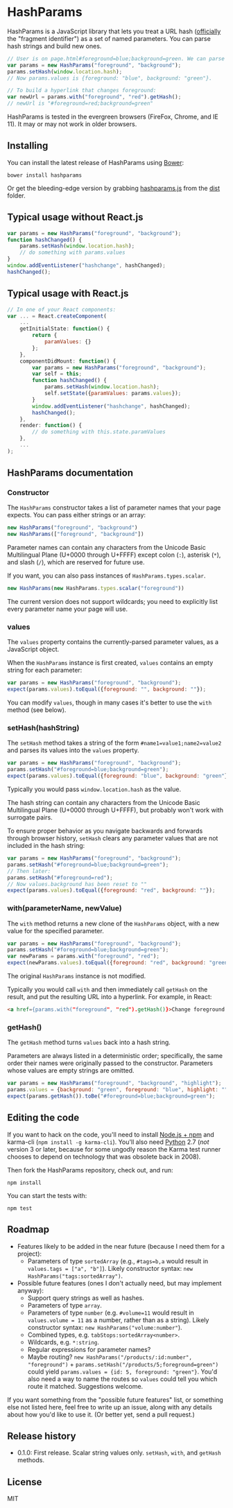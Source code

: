 # HashParams

HashParams is a JavaScript library that lets you treat a URL hash ([officially](https://tools.ietf.org/html/rfc3986#section-3.5) the "fragment identifier") as a set of named parameters. You can parse hash strings and build new ones.

```javascript
// User is on page.html#foreground=blue;background=green. We can parse the hash:
var params = new HashParams("foreground", "background");
params.setHash(window.location.hash);
// Now params.values is {foreground: "blue", background: "green"}.

// To build a hyperlink that changes foreground:
var newUrl = params.with("foreground", "red").getHash();
// newUrl is "#foreground=red;background=green"
```

HashParams is tested in the evergreen browsers (FireFox, Chrome, and IE 11). It may or may not work in older browsers.

## Installing

You can install the latest release of HashParams using [Bower](http://bower.io/):

    bower install hashparams

Or get the bleeding-edge version by grabbing [hashparams.js](../../raw/master/dist/hashparams.js) from the [dist](../../tree/master/dist) folder.

## Typical usage without React.js

```javascript
var params = new HashParams("foreground", "background");
function hashChanged() {
    params.setHash(window.location.hash);
    // do something with params.values
}
window.addEventListener("hashchange", hashChanged);
hashChanged();
```

## Typical usage with React.js

```javascript
// In one of your React components:
var ... = React.createComponent(
    ...
    getInitialState: function() {
        return {
            paramValues: {}
        };
    },
    componentDidMount: function() {
        var params = new HashParams("foreground", "background");
        var self = this;
        function hashChanged() {
            params.setHash(window.location.hash);
            self.setState({paramValues: params.values});
        }
        window.addEventListener("hashchange", hashChanged);
        hashChanged();
    },
    render: function() {
        // do something with this.state.paramValues
    },
    ...
);
```

## HashParams documentation

### Constructor

The `HashParams` constructor takes a list of parameter names that your page expects. You can pass either strings or an array:

```javascript
new HashParams("foreground", "background")
new HashParams(["foreground", "background"])
```

Parameter names can contain any characters from the Unicode Basic Multilingual Plane (U+0000 through U+FFFF) except colon (`:`), asterisk (`*`), and slash (`/`), which are reserved for future use.

If you want, you can also pass instances of `HashParams.types.scalar`.

```javascript
new HashParams(new HashParams.types.scalar("foreground"))
```

The current version does not support wildcards; you need to explicitly list every parameter name your page will use.

### values

The `values` property contains the currently-parsed parameter values, as a JavaScript object.

When the `HashParams` instance is first created, `values` contains an empty string for each parameter:

```javascript
var params = new HashParams("foreground", "background");
expect(params.values).toEqual({foreground: "", background: ""});
```

You can modify `values`, though in many cases it's better to use the `with` method (see below).

### setHash(hashString)

The `setHash` method takes a string of the form `#name1=value1;name2=value2` and parses its values into the `values` property.

```javascript
var params = new HashParams("foreground", "background");
params.setHash("#foreground=blue;background=green");
expect(params.values).toEqual({foreground: "blue", background: "green"});
```

Typically you would pass `window.location.hash` as the value.

The hash string can contain any characters from the Unicode Basic Multilingual Plane (U+0000 through U+FFFF), but probably won't work with surrogate pairs.

To ensure proper behavior as you navigate backwards and forwards through browser history, `setHash` clears any parameter values that are not included in the hash string:

```javascript
var params = new HashParams("foreground", "background");
params.setHash("#foreground=blue;background=green");
// Then later:
params.setHash("#foreground=red");
// Now values.background has been reset to ""
expect(params.values).toEqual({foreground: "red", background: ""});
```

### with(parameterName, newValue)

The `with` method returns a new clone of the `HashParams` object, with a new value for the specified parameter.

```javascript
var params = new HashParams("foreground", "background");
params.setHash("#foreground=blue;background=green");
var newParams = params.with("foreground", "red");
expect(newParams.values).toEqual({foreground: "red", background: "green"});
```

The original `HashParams` instance is not modified.

Typically you would call `with` and then immediately call `getHash` on the result, and put the resulting URL into a hyperlink. For example, in React:

```html
<a href={params.with("foreground", "red").getHash()}>Change foreground to red</a>
```

### getHash()

The `getHash` method turns `values` back into a hash string.

Parameters are always listed in a deterministic order; specifically, the same order their names were originally passed to the constructor. Parameters whose values are empty strings are omitted.

```javascript
var params = new HashParams("foreground", "background", "highlight");
params.values = {background: "green", foreground: "blue", highlight: ""};
expect(params.getHash()).toBe("#foreground=blue;background=green");
```

## Editing the code

If you want to hack on the code, you'll need to install [Node.js + npm](https://nodejs.org/) and karma-cli (`npm install -g karma-cli`). You'll also need [Python](https://www.python.org/) 2.7 (*not* version 3 or later, because for some ungodly reason the Karma test runner chooses to depend on technology that was obsolete back in 2008).

Then fork the HashParams repository, check out, and run:

    npm install

You can start the tests with:

    npm test

## Roadmap

* Features likely to be added in the near future (because I need them for a project):
    * Parameters of type `sortedArray` (e.g., `#tags=b,a` would result in `values.tags = ["a", "b"]`). Likely constructor syntax: `new HashParams("tags:sortedArray")`.
* Possible future features (ones I don't actually need, but may implement anyway):
    * Support query strings as well as hashes.
    * Parameters of type `array`.
    * Parameters of type `number` (e.g. `#volume=11` would result in `values.volume = 11` as a number, rather than as a string). Likely constructor syntax: `new HashParams("volume:number"`).
    * Combined types, e.g. `tabStops:sortedArray<number>`.
    * Wildcards, e.g. `*:string`.
    * Regular expressions for parameter names?
    * Maybe routing? `new HashParams("/products/:id:number", "foreground")` + `params.setHash("/products/5;foreground=green")` could yield `params.values = {id: 5, foreground: "green"}`. You'd also need a way to name the routes so `values` could tell you which route it matched. Suggestions welcome.

If you want something from the "possible future features" list, or something else not listed here, feel free to write up an issue, along with any details about how you'd like to use it. (Or better yet, send a pull request.)

## Release history

* 0.1.0: First release. Scalar string values only. `setHash`, `with`, and `getHash` methods.

## License

MIT
